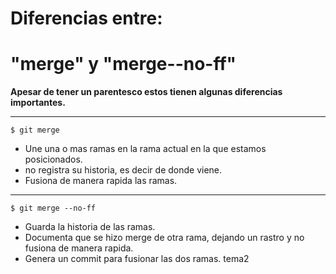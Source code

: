 # Diferencias entre:
# "merge" y "merge--no-ff"

**Apesar de tener un parentesco estos tienen algunas diferencias importantes.**
___


    $ git merge



* Une una o mas ramas en la rama actual en la que estamos posicionados.
* no registra su historia, es decir de donde viene.
* Fusiona de manera rapida las ramas.
___


    $ git merge --no-ff


* Guarda la historia de las ramas.
* Documenta que se hizo merge de otra rama, dejando un rastro y no fusiona de manera rapida.
* Genera un commit para fusionar las dos ramas.
tema2


